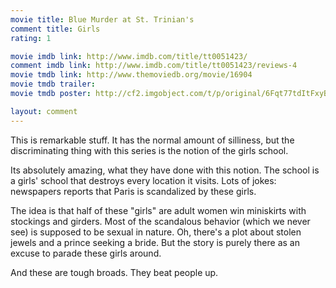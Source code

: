 ```yaml
---
movie title: Blue Murder at St. Trinian's
comment title: Girls
rating: 1

movie imdb link: http://www.imdb.com/title/tt0051423/
comment imdb link: http://www.imdb.com/title/tt0051423/reviews-4
movie tmdb link: http://www.themoviedb.org/movie/16904
movie tmdb trailer: 
movie tmdb poster: http://cf2.imgobject.com/t/p/original/6Fqt77tdItFxyBC1gEEr3Shy2nG.jpg

layout: comment
---
```


This is remarkable stuff. It has the normal amount of silliness, but the discriminating thing with this series is the notion of the girls school.

Its absolutely amazing, what they have done with this notion. The school is a girls' school that destroys every location it visits. Lots of jokes: newspapers reports that Paris is scandalized by these girls. 

The idea is that half of these "girls" are adult women win miniskirts with stockings and girders. Most of the scandalous behavior (which we never see) is supposed to be sexual in nature. Oh, there's a plot about stolen jewels and a prince seeking a bride. But the story is purely there as an excuse to parade these girls around.

And these are tough broads. They beat people up.